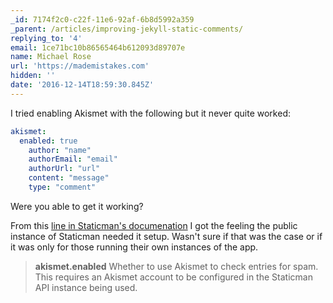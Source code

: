 ```yaml
---
_id: 7174f2c0-c22f-11e6-92af-6b8d5992a359
_parent: /articles/improving-jekyll-static-comments/
replying_to: '4'
email: 1ce71bc10b86565464b612093d89707e
name: Michael Rose
url: 'https://mademistakes.com'
hidden: ''
date: '2016-12-14T18:59:30.845Z'
---
```


I tried enabling Akismet with the following but it never quite worked:

```yaml
akismet:
  enabled: true
    author: "name"
    authorEmail: "email"
    authorUrl: "url"
    content: "message"
    type: "comment"
```

Were you able to get it working?

From this [line in Staticman's documenation](https://staticman.net/docs/configuration#akismet.enabled) I got the feeling the public instance of Staticman needed it setup. Wasn't sure if that was the case or if it was only for those running their own instances of the app.

> **akismet.enabled** Whether to use Akismet to check entries for spam. This requires an Akismet account to be configured in the Staticman API instance being used.
